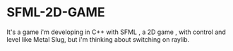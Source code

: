 # SFML-2D-GAME
It's a game i'm developing in C++ with SFML , a 2D game , with control and level like Metal Slug, but i'm thinking about switching on raylib.
